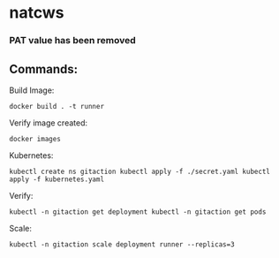 # natcws

### PAT value has been removed

## Commands:

Build Image:
  
  `docker build . -t runner`

Verify image created:

  `docker images`
  
Kubernetes:

`kubectl create ns gitaction
  kubectl apply -f ./secret.yaml
  kubectl apply -f kubernetes.yaml `
  
Verify:

`kubectl -n gitaction get deployment
  kubectl -n gitaction get pods`
  
Scale:

  `kubectl -n gitaction scale deployment runner --replicas=3`
